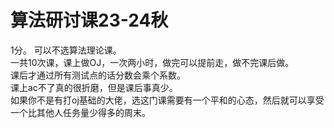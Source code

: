 # 算法研讨课23-24秋
1分。
可以不选算法理论课。  
一共10次课，课上做OJ，一次两小时，做完可以提前走，做不完课后做。  
课后才通过所有测试点的话分数会乘个系数。  
课上ac不了真的很折磨，但是课后事真少。  
如果你不是有打oj基础的大佬，选这门课需要有一个平和的心态，然后就可以享受一个比其他人任务量少得多的周末。  
